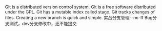 Git is a distributed version control system.
Git is a free software distributed under the GPL.
Git has a mutable index called stage.
Git tracks changes of files.
Creating a new branch is quick and simple.
实战分支管理--no-ff
Bug分支测试，dev分支修改中，还不能提交
